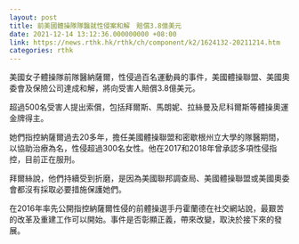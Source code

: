 ```yaml
---
layout: post
title: 前美國體操隊隊醫就性侵案和解　賠償3.8億美元
date: 2021-12-14 13:12:36.000000000 +08:00
link: https://news.rthk.hk/rthk/ch/component/k2/1624132-20211214.htm
categories: rthk
---
```


美國女子體操隊前隊醫納薩爾，性侵過百名運動員的事件，美國體操聯盟、美國奧委會及保險公司達成和解，將向受害人賠償3.8億美元。

超過500名受害人提出索償，包括拜爾斯、馬朗妮、拉絲曼及尼科爾斯等體操奧運金牌得主。

她們指控納薩爾過去20多年，擔任美國體操聯盟和密歇根州立大學的隊醫期間，以協助治療為名，性侵超過300名女性。他在2017和2018年曾承認多項性侵指控，目前正在服刑。

拜爾絲說，他們持續受到折磨，是因為美國聯邦調查局、美國體操聯盟或美國奧委會都沒有採取必要措施保護她們。

在2016年率先公開指控納薩爾性侵的前體操選手丹霍蘭德在社交網站說，最艱苦的改革及重建工作可以開始。事件是否彰顯正義，帶來改變，取決於接下來的發展。
